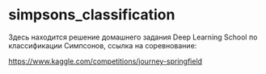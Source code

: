 # simpsons_classification
Здесь находится решение домашнего задания Deep Learning School по классификации Симпсонов, ссылка на соревнование:

https://www.kaggle.com/competitions/journey-springfield

